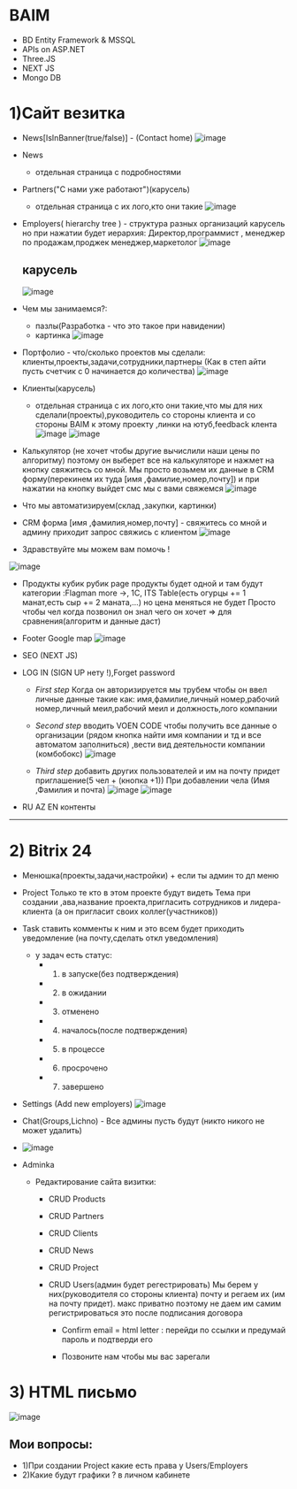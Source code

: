 # BAIM
* BD Entity Framework & MSSQL
* APIs on ASP.NET
* Three.JS
* NEXT JS
* Mongo DB
	
# 1)Сайт везитка
* News[IsInBanner(true/false)] - (Contact home)
![image](https://github.com/AyKhanZ/Baim/assets/110285172/5067542b-6e20-4dc0-8209-bd3e7d34dd51)

* News
	* отдельная страница с подробностями 
	
* Partners("С нами уже работают")(карусель)
	* отдельная страница с их лого,кто они такие
   	![image](https://github.com/AyKhanZ/Baim/assets/110285172/4859eba5-165a-42fc-9b2f-8998100c761a)

		
* Employers( hierarchy tree ) - структура разных организаций
	карусель но при нажатии будет иерархия:
	Директор,программист , менеджер по продажам,проджек менеджер,маркетолог 
	![image](https://github.com/AyKhanZ/Baim/assets/110285172/8aa105b4-f27b-4140-b214-4fba1b5b4420)
  ## карусель
	![image](https://github.com/AyKhanZ/Baim/assets/110285172/3a47b3df-b715-49ae-9efc-1b6d112e3b26)


* Чем мы занимаемcя?:
   * пазлы(Разработка - что это такое при навидении)
   * картинка
   ![image](https://github.com/AyKhanZ/Baim/assets/110285172/141dbe8f-0e4f-4d90-9573-5f3c45fc746f)

		
* Портфолио - что/сколько проектов мы сделали: клиенты,проекты,задачи,сотрудники,партнеры (Как в степ айти пусть счетчик с 0 начинается до количества)
![image](https://github.com/AyKhanZ/Baim/assets/110285172/533d5257-f417-4be8-a328-639adf27a875)
	
* Клиенты(карусель)
	* отдельная страница с их лого,кто они такие,что мы для них сделали(проекты),руководитель со стороны клиента и со стороны BAIM к этому проекту ,линки на ютуб,feedback клента
![image](https://github.com/AyKhanZ/Baim/assets/110285172/30eeef3e-7578-475d-a701-a825913dac7b)
![image](https://github.com/AyKhanZ/Baim/assets/110285172/fb3e9ca7-11f0-4bf6-9976-ec4c79541188)


		
* Калькулятор (не хочет чтобы другие вычислили наши цены по алгоритму)
поэтому он выберет все на калькуляторе и нажмет на кнопку свяжитесь со мной.
Мы просто возьмем их данные в CRM форму(перекинем их туда [имя ,фамилие,номер,почту])
и при нажатии на кнопку выйдет смс мы с вами свяжемся
![image](https://github.com/AyKhanZ/Baim/assets/110285172/57041434-e213-43c3-9f56-b2556f7141f9)

	
* Что мы автоматизируем(склад ,закупки, картинки) 
	
* CRM форма [имя ,фамилия,номер,почту] - свяжитесь со мной и админу приходит запрос свяжись с клиентом
  ![image](https://github.com/AyKhanZ/Baim/assets/110285172/024d8788-fd17-49b4-954c-1e412390cefb)

	
* Здравствуйте мы можем вам помочь !
  
![image](https://github.com/AyKhanZ/Baim/assets/110285172/010caf65-4dc7-422a-8664-5e3d5be7931e)

	
* Продукты кубик рубик
	page продукты будет одной и там будут категории :Flagman more ->, 1C, ITS
	Table(есть огурцы += 1 манат,есть сыр += 2 маната,...) но цена меняться не будет
	Просто чтобы чел когда позвонил он знал чего он хочет => для сравнения(алгоритм и данные даст)
		
* Footer
	Google map
	![image](https://github.com/AyKhanZ/Baim/assets/110285172/4de77bab-ae46-458f-b39f-af291e8ee988)

	
* SEO (NEXT JS)
	
* LOG IN (SIGN UP нету !),Forget password
	* *First step* 
	Когда он авторизируется мы трубем чтобы он ввел личные данные такие как:
	имя,фамилие,личный номер,рабочий номер,личный меил,рабочий меил и должность,лого компании 
		
	* *Second step* 
	вводить VOEN CODE чтобы получить все данные о организации
	(рядом кнопка найти имя компании и тд и все автоматом заполниться)
	,вести вид деятельности компании (комбобокс)
	![image](https://github.com/AyKhanZ/Baim/assets/110285172/001509a6-3e15-4f7c-b0fa-a901fbf5832a)

		
	* *Third step* 
	добавить других пользователей и им на почту придет приглашение(5 чел + (кнопка +1))
	При добавлении чела (Имя ,Фамилия и почта)
	![image](https://github.com/AyKhanZ/Baim/assets/110285172/866c925b-4211-44a1-a3f0-6b6b04db4ca8)
	![image](https://github.com/AyKhanZ/Baim/assets/110285172/010a5ae2-d1c3-4940-8a8a-70dbf8b734f6)



		
* RU AZ EN контенты
----

# 2) Bitrix 24 
* Менюшка(проекты,задачи,настройки) + если ты админ то дп меню
	
* Project
	Только те кто в этом проекте будут видеть 
	Тема при создании ,ава,название проекта,пригласить сотрудников и лидера-клиента
	(а он пригласит своих коллег(участников))
		
	
* Task
	ставить комменты к ним и это всем будет приходить уведомление 
	(на почту,сделать откл уведомления)
	
	* у задач есть статус:
		* 1) в запуске(без подтверждения)
		* 2) в ожидании
		* 3) отменено
		* 4) началось(после подтверждения)
		* 5) в процессе
		* 6) просрочено
		* 7) завершено
	
* Settings (Add new employers)
  ![image](https://github.com/AyKhanZ/Baim/assets/110285172/e17edfed-bd71-4cac-a87b-0474fc5e579c)


* Chat(Groups,Lichno) - Все админы пусть будут (никто никого не может удалить)
* ![image](https://github.com/AyKhanZ/Baim/assets/110285172/f3134e1b-b04d-4e2b-950d-ba031c431aff)

	
* Adminka
	* Редактирование сайта визитки:	
		* СRUD Products
		* СRUD Partners
		* СRUD Clients
		* СRUD News
		* СRUD Project 
		* СRUD Users(админ будет регестрировать)
		Мы берем у них(руководителя со стороны клиента)
		почту и регаем их (им на почту придет).
		макс приватно поэтому не даем им самим регистрироваться
		это после подписания договора 
			
			* Confirm email = html letter : перейди по ссылки 
			и предумай пароль и подтверди его 
			
			* Позвоните нам чтобы мы вас зарегали
			
			
# 3) HTML письмо
![image](https://github.com/AyKhanZ/Baim/assets/110285172/d391cff3-5be8-449e-bac1-be77fb64599e)


## Мои вопросы:
* 1)При создании Project какие есть права у Users/Employers
* 2)Какие будут графики ? в личном кабинете
